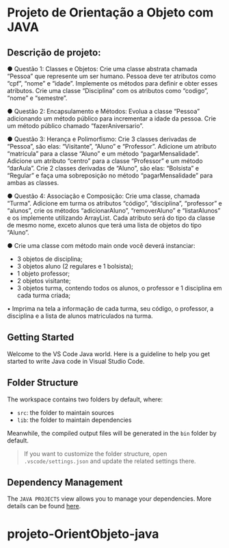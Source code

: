 # Projeto de Orientação a Objeto com JAVA

## Descrição de projeto:

● Questão 1: Classes e Objetos: Crie uma classe abstrata chamada 
“Pessoa” que represente um ser humano. Pessoa deve ter atributos 
como “cpf”, “nome” e “idade”. Implemente os métodos para definir e 
obter esses atributos. Crie uma classe “Disciplina” com os atributos 
como “codigo”, “nome” e “semestre”.

● Questão 2: Encapsulamento e Métodos: Evolua a classe “Pessoa”
adicionando um método público para incrementar a idade da 
pessoa. Crie um método público chamado “fazerAniversario”.

● Questão 3: Herança e Polimorfismo: Crie 3 classes derivadas de
“Pessoa”, são elas: “Visitante”, “Aluno” e “Professor”. Adicione um
atributo “matrícula” para a classe “Aluno” e um método
“pagarMensalidade”. Adicione um atributo “centro” para a classe
“Professor” e um método “darAula”. Crie 2 classes derivadas de
“Aluno”, são elas: “Bolsista” e “Regular” e faça uma sobreposição no
método “pagarMensalidade” para ambas as classes.

● Questão 4: Associação e Composição: Crie uma classe, chamada 
“Turma”. Adicione em turma os atributos “código”, “disciplina”, 
“professor” e “alunos”, crie os métodos “adicionarAluno”, 
“removerAluno” e “listarAlunos” e os implemente utilizando ArrayList. 
Cada atributo será do tipo da classe de mesmo nome, exceto alunos 
que terá uma lista de objetos do tipo “Aluno”.

● Crie uma classe com método main onde você deverá instanciar:
- 3 objetos de disciplina;
- 3 objetos aluno (2 regulares e 1 bolsista);
- 1 objeto professor;
- 2 objetos visitante;
- 3 objetos turma, contendo todos os alunos, o professor e 1 
disciplina em cada turma criada;

• Imprima na tela a informação de cada turma, seu código, o professor, 
a disciplina e a lista de alunos matriculados na turma.


## Getting Started

Welcome to the VS Code Java world. Here is a guideline to help you get started to write Java code in Visual Studio Code.

## Folder Structure

The workspace contains two folders by default, where:

- `src`: the folder to maintain sources
- `lib`: the folder to maintain dependencies

Meanwhile, the compiled output files will be generated in the `bin` folder by default.

> If you want to customize the folder structure, open `.vscode/settings.json` and update the related settings there.

## Dependency Management

The `JAVA PROJECTS` view allows you to manage your dependencies. More details can be found [here](https://github.com/microsoft/vscode-java-dependency#manage-dependencies).

# projeto-OrientObjeto-java
